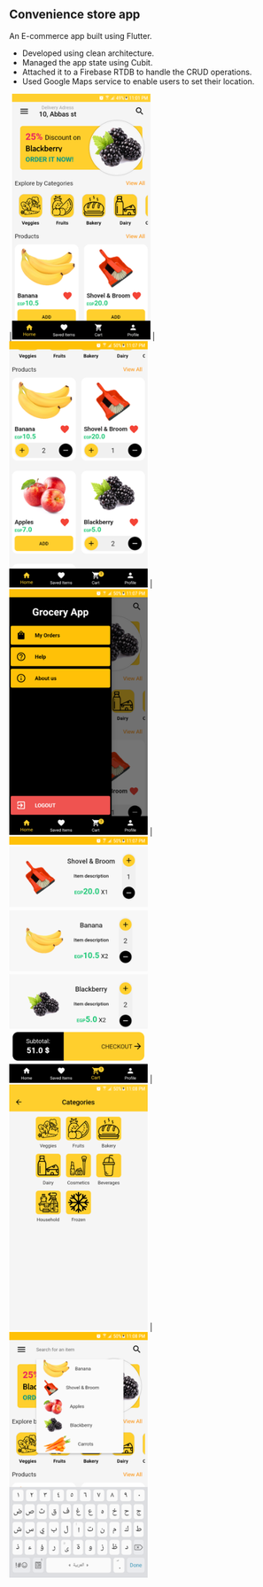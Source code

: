 ## Convenience store app
An E-commerce app built using Flutter.
* Developed using clean architecture.
* Managed the app state using Cubit.
* Attached it to a Firebase RTDB to handle the CRUD operations.
*	Used Google Maps service to enable users to set their location.
  
|<img src="./screenshots/home.png" width="250"/>
|<img src="./screenshots/home2.png" width="250"/>
|<img src="./screenshots/drawer.png" width="250"/>
|<img src="./screenshots/cart.png" width="250"/>
|<img src="./screenshots/categories.png" width="250"/>
|<img src="./screenshots/search.png" width="250"/>
